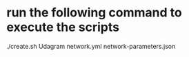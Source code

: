 # run the following command to execute the scripts

./create.sh Udagram network.yml network-parameters.json

